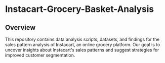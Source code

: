 # Instacart-Grocery-Basket-Analysis
## Overview
This repository contains data analysis scripts, datasets, and findings for the sales pattern analysis of Instacart, an online grocery platform. Our goal is to uncover insights about Instacart's sales patterns and suggest strategies for improved customer segmentation.
